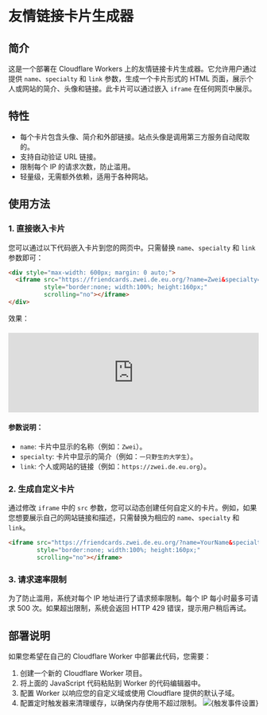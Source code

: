 # 友情链接卡片生成器

## 简介

这是一个部署在 Cloudflare Workers 上的友情链接卡片生成器。它允许用户通过提供 `name`、`specialty` 和 `link` 参数，生成一个卡片形式的 HTML 页面，展示个人或网站的简介、头像和链接。此卡片可以通过嵌入 `iframe` 在任何网页中展示。

## 特性

- 每个卡片包含头像、简介和外部链接。站点头像是调用第三方服务自动爬取的。
- 支持自动验证 URL 链接。
- 限制每个 IP 的请求次数，防止滥用。
- 轻量级，无需额外依赖，适用于各种网站。

## 使用方法

### 1. 直接嵌入卡片

您可以通过以下代码嵌入卡片到您的网页中。只需替换 `name`、`specialty` 和 `link` 参数即可：

```html
<div style="max-width: 600px; margin: 0 auto;">
  <iframe src="https://friendcards.zwei.de.eu.org/?name=Zwei&specialty=一只野生的大学生&link=https://zwei.de.eu.org" 
          style="border:none; width:100%; height:160px;" 
          scrolling="no"></iframe>
</div>
```

效果：

<div style="max-width: 600px; margin: 20px auto 0;">
  <iframe src="https://friendcards.zwei.de.eu.org/?name=【示例】&specialty=测试一下&link=https://zwei.de.eu.org" 
          style="border:none; width:100%; height:160px;" 
          scrolling="no"></iframe>
</div>


#### 参数说明：

- `name`: 卡片中显示的名称（例如：`Zwei`）。
- `specialty`: 卡片中显示的简介（例如：`一只野生的大学生`）。
- `link`: 个人或网站的链接（例如：`https://zwei.de.eu.org`）。

### 2. 生成自定义卡片

通过修改 `iframe` 中的 `src` 参数，您可以动态创建任何自定义的卡片。例如，如果您想要展示自己的网站链接和描述，只需替换为相应的 `name`、`specialty` 和 `link`。

```html
<iframe src="https://friendcards.zwei.de.eu.org/?name=YourName&specialty=YourSpecialty&link=YourLink" 
        style="border:none; width:100%; height:160px;" 
        scrolling="no"></iframe>
```

### 3. 请求速率限制

为了防止滥用，系统对每个 IP 地址进行了请求频率限制。每个 IP 每小时最多可请求 500 次。如果超出限制，系统会返回 HTTP 429 错误，提示用户稍后再试。

## 部署说明

如果您希望在自己的 Cloudflare Worker 中部署此代码，您需要：

1. 创建一个新的 Cloudflare Worker 项目。
2. 将上面的 JavaScript 代码粘贴到 Worker 的代码编辑器中。
3. 配置 Worker 以响应您的自定义域或使用 Cloudflare 提供的默认子域。
4. 配置定时触发器来清理缓存，以确保内存使用不超过限制。
![{触发事件设置}](https://github.com/user-attachments/assets/094e4ca7-5737-4fc0-957c-bd29dcae3736)

